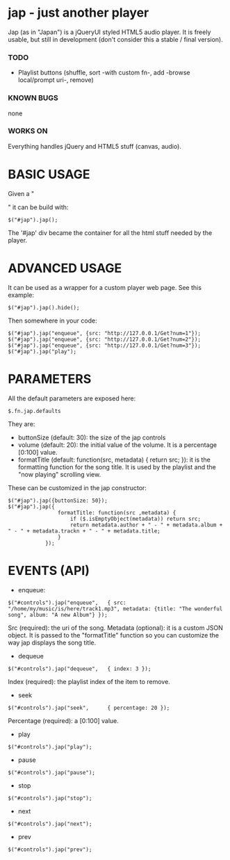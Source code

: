 # jap - just another player

Jap (as in "Japan") is a jQueryUI styled HTML5 audio player. It is freely usable, but
still in development (don't consider this a stable / final version).

### TODO
- Playlist buttons (shuffle, sort -with custom fn-, add -browse local/prompt uri-, remove)

### KNOWN BUGS
none

### WORKS ON
Everything handles jQuery and HTML5 stuff (canvas, audio).


# BASIC USAGE
Given a "<div id='jap'></div>" it can be build with:
```
$("#jap").jap();
```
The '#jap' div became the container for all the html stuff needed by the player.


# ADVANCED USAGE
It can be used as a wrapper for a custom player web page.
See this example:
```
$("#jap").jap().hide();
```
Then somewhere in your code:
```
$("#jap").jap("enqueue", {src: "http://127.0.0.1/Get?num=1"});
$("#jap").jap("enqueue", {src: "http://127.0.0.1/Get?num=2"});
$("#jap").jap("enqueue", {src: "http://127.0.0.1/Get?num=3"});
$("#jap").jap("play");
```

# PARAMETERS
All the default parameters are exposed here:
```
$.fn.jap.defaults
```
They are:
- buttonSize (default: 30): the size of the jap controls
- volume (default: 20): the initial value of the volume. It is a percentage [0:100] value.
- formatTitle (default: function(src, metadata) { return src; }): it is the formatting function for the song title. It is
used by the playlist and the "now playing" scrolling view.

These can be customized in the jap constructor:
```
$("#jap").jap({buttonSize: 50});
$("#jap").jap({
				formatTitle: function(src ,metadata) {	
					if ($.isEmptyObject(metadata)) return src;
					return metadata.author + " - " + metadata.album + " - " + metadata.trackn + " - " + metadata.title;
				}
			});
```

# EVENTS (API)
- enqueue:
```
$("#controls").jap("enqueue", 	{ src: "/home/my/music/is/here/track1.mp3", metadata: {title: "The wonderful song", album: "A new Album"} });
```
Src (required): the uri of the song.
Metadata (optional): it is a custom JSON object. It is passed to the "formatTitle" function so you can customize the way jap displays the song title.
- dequeue
```
$("#controls").jap("dequeue", 	{ index: 3 });
```
Index (required): the playlist index of the item to remove.
- seek
```
$("#controls").jap("seek", 		{ percentage: 20 });
```
Percentage (required): a [0:100] value.
- play
```
$("#controls").jap("play");
```
- pause
```
$("#controls").jap("pause");
```
- stop
```
$("#controls").jap("stop");
```
- next
```
$("#controls").jap("next");
```
- prev
```
$("#controls").jap("prev");
```